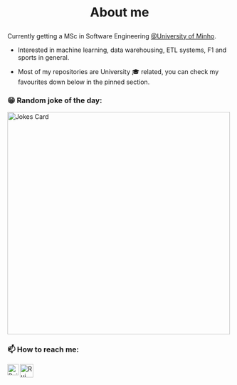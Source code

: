 # <p align="center">About me</p>
Currently getting a MSc in Software Engineering [@University of Minho](https://www.uminho.pt/PT).<br />

- Interested in machine learning, data warehousing, ETL systems, F1 and sports in general. 

- Most of my repositories are University 🎓 related, you can check my favourites down below in the pinned section. 



### 😁 Random joke of the day:
<img src="https://readme-jokes.vercel.app/api?theme=tokyonight" alt="Jokes Card" width=500px/>

### 📫 How to reach me:

<a href="https://www.linkedin.com/in/rguilhermemonteiro/"><img align="left" src="https://raw.githubusercontent.com/yushi1007/yushi1007/main/images/linkedin.svg" alt="Rui Guilherme Monteiro | LinkedIn" width="25px"/></a>

<a href="mailto:a93179@alunos.uminho.pt?Subject=[GIT] Entrar em contacto"><img align="left" src="https://user-images.githubusercontent.com/62104686/152224895-2300d1bb-f5a9-45f3-aa4e-7fdb3e29be96.png" alt="Rui Guilherme Monteiro" width="30px"/></a>

